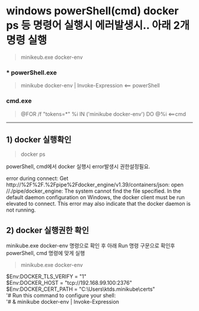 # windows powerShell(cmd) docker ps 등 명령어 실행시 에러발생시.. 아래 2개명령 실행

> minikeub.exe docker-env

### * powerShell.exe
> minikube docker-env | Invoke-Expression <== powerShell
### cmd.exe
> @FOR /f "tokens=*" %i IN ('minikube docker-env') DO @%i <==cmd

<hr/>

## 1) docker 실행확인

> docker ps

powerShell, cmd에서 docker 실행시 error발생시 권한설정필요.

  error during connect: Get http://%2F%2F.%2Fpipe%2Fdocker_engine/v1.39/containers/json: open //./pipe/docker_engine: The system cannot find the file specified. In the default daemon configuration on Windows, the docker client must be run elevated to connect. This error may also indicate that the docker daemon is not running.


## 2) docker 실행권한 확인  

minikube.exe docker-env 명령으로 확인 후 아래 Run 명령 구문으로 확인후 powerShell, cmd 명령에 맞게 실행

> minikube.exe docker-env

$Env:DOCKER_TLS_VERIFY = "1"  
$Env:DOCKER_HOST = "tcp://192.168.99.100:2376"  
$Env:DOCKER_CERT_PATH = "C:\Users\ktds\.minikube\certs"  
'# Run this command to configure your shell:  
'# & minikube docker-env | Invoke-Expression  
